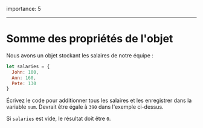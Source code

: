 importance: 5

---

# Somme des propriétés de l'objet

Nous avons un objet stockant les salaires de notre équipe :

```js
let salaries = {
  John: 100,
  Ann: 160,
  Pete: 130
}
```

Écrivez le code pour additionner tous les salaires et les enregistrer dans la variable `sum`. Devrait être égale à `390` dans l'exemple ci-dessus.

Si `salaries` est vide, le résultat doit être `0`.

